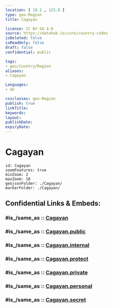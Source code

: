 ```yaml
---
location: [ 18.1 , 121.8 ] 
type: geo-Region
title: Cagayan

license: CC BY-SA 4.0
source: https://datahub.io/core/country-codes
isDeleted: false
isReadOnly: false
draft: false
confidential: public

tags:
- geo/Country/Region
aliases:
- Cagayan

Languages:
- de

cssclasses: geo-Region
publish: true
linkTitle: 
keywords: 
layout: 
publishDate: 
expiryDate: 
---
```


# Cagayan

```leaflet
id: Cagayan
zoomFeatures: true 
minZoom: 2 
maxZoom: 18
geojsonFolder: ./Cagayan/
markerFolder: ./Cagayan/
```


## Confidential Links & Embeds: 

### #is_/same_as :: [Cagayan](/_Standards/Earth/Continent/Asia/Asia~South~East/Malay_Archipelago/Philippines/Regions~Philippines/Cagayan.md) 

### #is_/same_as :: [Cagayan.public](/_public/Earth/Continent/Asia/Asia~South~East/Malay_Archipelago/Philippines/Regions~Philippines/Cagayan.public.md) 

### #is_/same_as :: [Cagayan.internal](/_internal/Earth/Continent/Asia/Asia~South~East/Malay_Archipelago/Philippines/Regions~Philippines/Cagayan.internal.md) 

### #is_/same_as :: [Cagayan.protect](/_protect/Earth/Continent/Asia/Asia~South~East/Malay_Archipelago/Philippines/Regions~Philippines/Cagayan.protect.md) 

### #is_/same_as :: [Cagayan.private](/_private/Earth/Continent/Asia/Asia~South~East/Malay_Archipelago/Philippines/Regions~Philippines/Cagayan.private.md) 

### #is_/same_as :: [Cagayan.personal](/_personal/Earth/Continent/Asia/Asia~South~East/Malay_Archipelago/Philippines/Regions~Philippines/Cagayan.personal.md) 

### #is_/same_as :: [Cagayan.secret](/_secret/Earth/Continent/Asia/Asia~South~East/Malay_Archipelago/Philippines/Regions~Philippines/Cagayan.secret.md)

